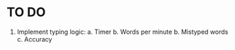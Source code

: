 # TO DO 

1. Implement typing logic:
    a. Timer 
    b. Words per minute
    b. Mistyped words
    c. Accuracy
